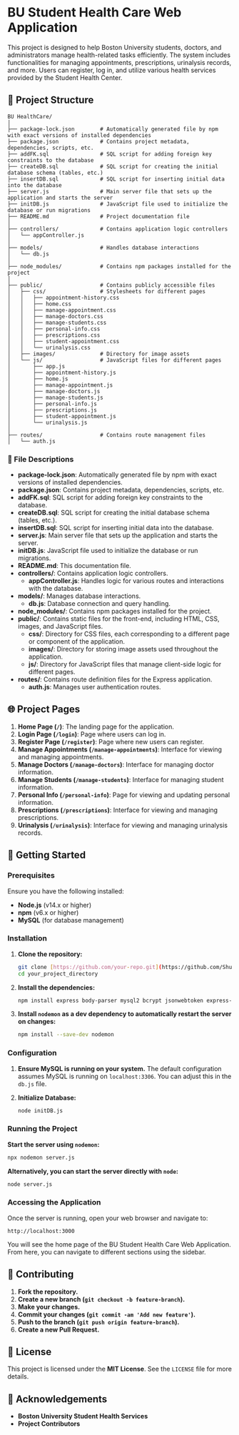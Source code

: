 # BU Student Health Care Web Application

This project is designed to help Boston University students, doctors, and administrators manage health-related tasks efficiently. The system includes functionalities for managing appointments, prescriptions, urinalysis records, and more. Users can register, log in, and utilize various health services provided by the Student Health Center.

## 🎨 Project Structure

```
BU HealthCare/
│
├── package-lock.json        # Automatically generated file by npm with exact versions of installed dependencies
├── package.json             # Contains project metadata, dependencies, scripts, etc.
├── addFK.sql                # SQL script for adding foreign key constraints to the database
├── createDB.sql             # SQL script for creating the initial database schema (tables, etc.)
├── insertDB.sql             # SQL script for inserting initial data into the database
├── server.js                # Main server file that sets up the application and starts the server
├── initDB.js                # JavaScript file used to initialize the database or run migrations
├── README.md                # Project documentation file
│
├── controllers/             # Contains application logic controllers
│   └── appController.js
│
├── models/                  # Handles database interactions
│   └── db.js
│
├── node_modules/            # Contains npm packages installed for the project
│
├── public/                  # Contains publicly accessible files
│   ├── css/                 # Stylesheets for different pages
│   │   ├── appointment-history.css
│   │   ├── home.css
│   │   ├── manage-appointment.css
│   │   ├── manage-doctors.css
│   │   ├── manage-students.css
│   │   ├── personal-info.css
│   │   ├── prescriptions.css
│   │   ├── student-appointment.css
│   │   └── urinalysis.css
│   ├── images/              # Directory for image assets
│   └── js/                  # JavaScript files for different pages
│       ├── app.js
│       ├── appointment-history.js
│       ├── home.js
│       ├── manage-appointment.js
│       ├── manage-doctors.js
│       ├── manage-students.js
│       ├── personal-info.js
│       ├── prescriptions.js
│       ├── student-appointment.js
│       └── urinalysis.js
│
├── routes/                  # Contains route management files
│   └── auth.js
```

### 📝 File Descriptions

- **package-lock.json**: Automatically generated file by npm with exact versions of installed dependencies.
- **package.json**: Contains project metadata, dependencies, scripts, etc.
- **addFK.sql**: SQL script for adding foreign key constraints to the database.
- **createDB.sql**: SQL script for creating the initial database schema (tables, etc.).
- **insertDB.sql**: SQL script for inserting initial data into the database.
- **server.js**: Main server file that sets up the application and starts the server.
- **initDB.js**: JavaScript file used to initialize the database or run migrations.
- **README.md**: This documentation file.
- **controllers/**: Contains application logic controllers.
  - **appController.js**: Handles logic for various routes and interactions with the database.
- **models/**: Manages database interactions.
  - **db.js**: Database connection and query handling.
- **node_modules/**: Contains npm packages installed for the project.
- **public/**: Contains static files for the front-end, including HTML, CSS, images, and JavaScript files.
  - **css/**: Directory for CSS files, each corresponding to a different page or component of the application.
  - **images/**: Directory for storing image assets used throughout the application.
  - **js/**: Directory for JavaScript files that manage client-side logic for different pages.
- **routes/**: Contains route definition files for the Express application.
  - **auth.js**: Manages user authentication routes.

## 🌐 Project Pages

1. **Home Page (`/`)**: The landing page for the application.
2. **Login Page (`/login`)**: Page where users can log in.
3. **Register Page (`/register`)**: Page where new users can register.
4. **Manage Appointments (`/manage-appointments`)**: Interface for viewing and managing appointments.
5. **Manage Doctors (`/manage-doctors`)**: Interface for managing doctor information.
6. **Manage Students (`/manage-students`)**: Interface for managing student information.
7. **Personal Info (`/personal-info`)**: Page for viewing and updating personal information.
8. **Prescriptions (`/prescriptions`)**: Interface for viewing and managing prescriptions.
9. **Urinalysis (`/urinalysis`)**: Interface for viewing and managing urinalysis records.

## 🚀 Getting Started

### Prerequisites

Ensure you have the following installed:

- **Node.js** (v14.x or higher)
- **npm** (v6.x or higher)
- **MySQL** (for database management)

### Installation

1. **Clone the repository:**
    ```sh
    git clone [https://github.com/your-repo.git](https://github.com/Shuaijun-LIU/BU-HealthCare-Web-App)
    cd your_project_directory
    ```

2. **Install the dependencies:**
    ```sh
    npm install express body-parser mysql2 bcrypt jsonwebtoken express-session multer express-xml-bodyparser xml2js nodemon dotenv cors validator
    ```

3. **Install `nodemon` as a dev dependency to automatically restart the server on changes:**
    ```sh
    npm install --save-dev nodemon
    ```

### Configuration

1. **Ensure MySQL is running on your system.** The default configuration assumes MySQL is running on `localhost:3306`. You can adjust this in the `db.js` file.

2. **Initialize Database:**
    ```sh
    node initDB.js
    ```

### Running the Project

**Start the server using `nodemon`:**
```sh
npx nodemon server.js
```

**Alternatively, you can start the server directly with `node`:**
```sh
node server.js
```

### Accessing the Application

Once the server is running, open your web browser and navigate to:

```
http://localhost:3000
```

You will see the home page of the BU Student Health Care Web Application. From here, you can navigate to different sections using the sidebar.

## 🤝 Contributing

1. **Fork the repository.**
2. **Create a new branch (`git checkout -b feature-branch`).**
3. **Make your changes.**
4. **Commit your changes (`git commit -am 'Add new feature'`).**
5. **Push to the branch (`git push origin feature-branch`).**
6. **Create a new Pull Request.**

## 📜 License

This project is licensed under the **MIT License**. See the `LICENSE` file for more details.

## 🙏 Acknowledgements

- **Boston University Student Health Services**
- **Project Contributors**
